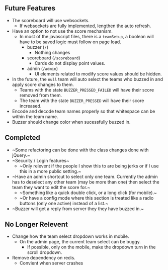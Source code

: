 ## Future Features
* The scoreboard will use websockets.
	* If websockets are fully implemented, lengthen the auto refresh.
* Have an option to not use the score mechanism.
	* In most of the javascript files, there is a `teamSetup`, a boolean will have to be saved logic must follow on page load.
		* buzzer (`/`)
			* Nothing changes
		* scoreboard (`/scoreboard`)
			* Cards do not display point values.
		* admin (`/admin`)
			* UI elements related to modify score values should be hidden.
* In the future, the `null` team will auto select the teams who buzzed in and apply score changes to them.
	* Teams with the state `BUZZER_PRESSED_FAILED` will have their score removed from them.
	* The team with the state `BUZZER_PRESSED` will have their score increased.
* Encode and decode team names properly so that whitespace can be within the team name.
* Buzzer should change color when sucessfully buzzed in.

## Completed
* ~Some refactoring can be done with the class changes done with jQuery.~
* ~Security / Login features~
	- ~Only relevent if the people I show this to are being jerks or if I use this in a more public setting.~
* ~Have an admin shortcut to select only one team. Currently the admin has to deselect any other team (may be more than one) then select the team they want to edit the score for.~
	- ~Something like a quick double click, or a long click (for mobile).~
	- ~Or have a config mode where this section is treated like a radio buttons (only one active) instead of a list.~
* ~Buzzer will get a reply from server they they have buzzed in.~

## No Longer Relevent
* Change how the team select dropdown works in mobile.
	* On the admin page, the current team select can be buggy.
		* If possible, only on the mobile, make the dropdown turn in the scroll dropdown.
* Remove dependency on redis.
	- Convient when server crashes

